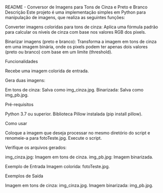 README - Conversor de Imagens para Tons de Cinza e Preto e Branco
Descrição
Este projeto é uma implementação simples em Python para manipulação de imagens, que realiza as seguintes funções:

Converter imagens coloridas para tons de cinza: Aplica uma fórmula padrão para calcular os níveis de cinza com base nos valores RGB dos pixels.

Binarizar imagens (preto e branco): Transforma a imagem em tons de cinza em uma imagem binária, onde os pixels podem ter apenas dois valores (preto ou branco) com base em um limite (threshold).

Funcionalidades

Recebe uma imagem colorida de entrada.

Gera duas imagens:

Em tons de cinza: Salva como img_cinza.jpg.
Binarizada: Salva como img_pb.jpg.

Pré-requisitos

Python 3.7 ou superior.
Biblioteca Pillow instalada (pip install pillow).

Como usar

Coloque a imagem que deseja processar no mesmo diretório do script e renomeie-a para fotoTeste.jpg.
Execute o script.

Verifique os arquivos gerados:

img_cinza.jpg: Imagem em tons de cinza.
img_pb.jpg: Imagem binarizada.

Exemplo de Entrada
Imagem colorida: fotoTeste.jpg.

Exemplos de Saída

Imagem em tons de cinza: img_cinza.jpg.
Imagem binarizada: img_pb.jpg.
